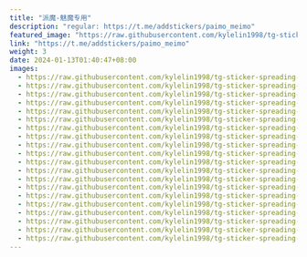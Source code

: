 ```yaml
---
title: "派魔-魅魔专用"
description: "regular: https://t.me/addstickers/paimo_meimo"
featured_image: "https://raw.githubusercontent.com/kylelin1998/tg-sticker-spreading-worldwide-images/main/img/10917fd1-8097-43d4-a526-a4d4a6fb0010.jpg"
link: "https://t.me/addstickers/paimo_meimo"
weight: 3
date: 2024-01-13T01:40:47+08:00
images:
  - https://raw.githubusercontent.com/kylelin1998/tg-sticker-spreading-worldwide-images/main/img/10917fd1-8097-43d4-a526-a4d4a6fb0010.jpg
  - https://raw.githubusercontent.com/kylelin1998/tg-sticker-spreading-worldwide-images/main/img/198aff63-21f8-41ff-b164-7ce2920054b3.jpg
  - https://raw.githubusercontent.com/kylelin1998/tg-sticker-spreading-worldwide-images/main/img/48211219-dd4f-442e-ab1c-f5d33b808202.jpg
  - https://raw.githubusercontent.com/kylelin1998/tg-sticker-spreading-worldwide-images/main/img/60c8be3c-67a9-4930-8b3d-9bcb23e6e695.jpg
  - https://raw.githubusercontent.com/kylelin1998/tg-sticker-spreading-worldwide-images/main/img/9d1fd300-8f8c-4329-957e-3482c9e175a7.jpg
  - https://raw.githubusercontent.com/kylelin1998/tg-sticker-spreading-worldwide-images/main/img/31d98fa0-3117-4e5a-8cf6-ab507eb91c90.jpg
  - https://raw.githubusercontent.com/kylelin1998/tg-sticker-spreading-worldwide-images/main/img/1367fc6a-a2c5-4cca-b3eb-7db4a776dae1.jpg
  - https://raw.githubusercontent.com/kylelin1998/tg-sticker-spreading-worldwide-images/main/img/605b42b8-e7af-4399-9889-c00af112d91d.jpg
  - https://raw.githubusercontent.com/kylelin1998/tg-sticker-spreading-worldwide-images/main/img/3e1adeb3-3872-4d01-a4de-7d1840c0eb34.jpg
  - https://raw.githubusercontent.com/kylelin1998/tg-sticker-spreading-worldwide-images/main/img/9e44ba2e-5777-4dcb-a2dc-d0762fe44bb5.jpg
  - https://raw.githubusercontent.com/kylelin1998/tg-sticker-spreading-worldwide-images/main/img/64dc7100-ec1c-421b-bb6e-fea2c087dd33.jpg
  - https://raw.githubusercontent.com/kylelin1998/tg-sticker-spreading-worldwide-images/main/img/c9c0b66d-9e0b-46e4-9756-db9f207e393b.jpg
  - https://raw.githubusercontent.com/kylelin1998/tg-sticker-spreading-worldwide-images/main/img/e40d4404-2828-41df-9f44-460cd5c1d140.jpg
  - https://raw.githubusercontent.com/kylelin1998/tg-sticker-spreading-worldwide-images/main/img/2e39de07-999b-4c97-ae96-96cf82e4f884.jpg
  - https://raw.githubusercontent.com/kylelin1998/tg-sticker-spreading-worldwide-images/main/img/78f4e1bc-2647-4419-9d2e-8e0b566317c5.jpg
  - https://raw.githubusercontent.com/kylelin1998/tg-sticker-spreading-worldwide-images/main/img/1352d8a3-2f97-4283-8f05-1d8caa1bcfcf.jpg
  - https://raw.githubusercontent.com/kylelin1998/tg-sticker-spreading-worldwide-images/main/img/663a7ec8-1c3b-4f8b-a7df-434b05d67179.jpg
  - https://raw.githubusercontent.com/kylelin1998/tg-sticker-spreading-worldwide-images/main/img/6fd01088-82a9-4329-9372-4c45b7b7622c.jpg
  - https://raw.githubusercontent.com/kylelin1998/tg-sticker-spreading-worldwide-images/main/img/d39b17d6-0577-448a-a2b5-8fead923f941.jpg
  - https://raw.githubusercontent.com/kylelin1998/tg-sticker-spreading-worldwide-images/main/img/a91a6d9b-0f0b-444a-b08d-86dc2834536d.jpg
---
```

